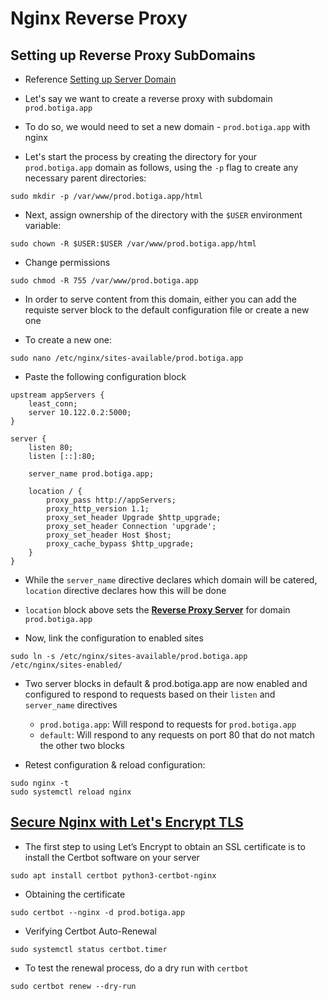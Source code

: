 # Nginx Reverse Proxy

## Setting up Reverse Proxy SubDomains

- Reference [Setting up Server Domain](https://www.digitalocean.com/community/tutorials/how-to-install-nginx-on-ubuntu-20-04)

- Let's say we want to create a reverse proxy with subdomain `prod.botiga.app`

- To do so, we would need to set a new domain - `prod.botiga.app` with nginx

- Let's start the process by creating the directory for your `prod.botiga.app` domain as follows, using the `-p` flag to create any necessary parent directories:

```shell
sudo mkdir -p /var/www/prod.botiga.app/html
```

- Next, assign ownership of the directory with the `$USER` environment variable:

```shell
sudo chown -R $USER:$USER /var/www/prod.botiga.app/html
```

- Change permissions

```shell
sudo chmod -R 755 /var/www/prod.botiga.app
```

- In order to serve content from this domain, either you can add the requiste server block to the default configuration file or create a new one

- To create a new one:

```shell
sudo nano /etc/nginx/sites-available/prod.botiga.app
```

- Paste the following configuration block

```nginx
upstream appServers {
    least_conn;
    server 10.122.0.2:5000;
}

server {
    listen 80;
    listen [::]:80;

    server_name prod.botiga.app;

    location / {
        proxy_pass http://appServers;
        proxy_http_version 1.1;
        proxy_set_header Upgrade $http_upgrade;
        proxy_set_header Connection 'upgrade';
        proxy_set_header Host $host;
        proxy_cache_bypass $http_upgrade;
    }
}
```

- While the `server_name` directive declares which domain will be catered, `location` directive declares how this will be done

- `location` block above sets the [**Reverse Proxy Server**](https://www.digitalocean.com/community/tutorials/how-to-set-up-a-node-js-application-for-production-on-ubuntu-20-04#step-4-%E2%80%94-setting-up-nginx-as-a-reverse-proxy-server) for domain `prod.botiga.app`

- Now, link the configuration to enabled sites

```shell
sudo ln -s /etc/nginx/sites-available/prod.botiga.app /etc/nginx/sites-enabled/
```

- Two server blocks in default & prod.botiga.app are now enabled and configured to respond to requests based on their `listen` and `server_name` directives

  - `prod.botiga.app`: Will respond to requests for `prod.botiga.app`
  - `default`: Will respond to any requests on port 80 that do not match the other two blocks

- Retest configuration & reload configuration:

```shell
sudo nginx -t
sudo systemctl reload nginx
```

## [Secure Nginx with Let's Encrypt TLS](https://www.digitalocean.com/community/tutorials/how-to-secure-nginx-with-let-s-encrypt-on-ubuntu-20-04)

- The first step to using Let’s Encrypt to obtain an SSL certificate is to install the Certbot software on your server

```shell
sudo apt install certbot python3-certbot-nginx
```

- Obtaining the certificate

```shell
sudo certbot --nginx -d prod.botiga.app
```

- Verifying Certbot Auto-Renewal

```shell
sudo systemctl status certbot.timer
```

- To test the renewal process, do a dry run with `certbot`

```shell
sudo certbot renew --dry-run
```
